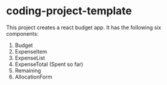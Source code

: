 # coding-project-template
This project creates a react budget app.
It has the following six components:

1. Budget
2. ExpenseItem
3. ExpenseList
4. ExpenseTotal (Spent so far)
5. Remaining
6. AllocationForm
